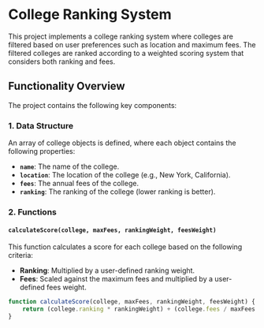 # College Ranking System

This project implements a college ranking system where colleges are filtered based on user preferences such as location and maximum fees. The filtered colleges are ranked according to a weighted scoring system that considers both ranking and fees.

## Functionality Overview

The project contains the following key components:

### 1. **Data Structure**
An array of college objects is defined, where each object contains the following properties:
- **`name`**: The name of the college.
- **`location`**: The location of the college (e.g., New York, California).
- **`fees`**: The annual fees of the college.
- **`ranking`**: The ranking of the college (lower ranking is better).

### 2. **Functions**
#### `calculateScore(college, maxFees, rankingWeight, feesWeight)`
This function calculates a score for each college based on the following criteria:
- **Ranking**: Multiplied by a user-defined ranking weight.
- **Fees**: Scaled against the maximum fees and multiplied by a user-defined fees weight.

```javascript
function calculateScore(college, maxFees, rankingWeight, feesWeight) {
    return (college.ranking * rankingWeight) + (college.fees / maxFees * feesWeight);
}